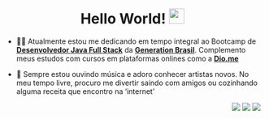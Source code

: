 <h1 align="center"> Hello World! <img src="https://img.icons8.com/color/00000/geography--v3.png" width="30px"></h1>

- 👨‍💻 Atualmente estou me dedicando em tempo integral ao Bootcamp de  **[Desenvolvedor Java Full Stack](https://github.com/robertwtm/generation-brasil)** da **[Generation Brasil](https://www.linkedin.com/school/generationbrasil/)**. Complemento meus estudos com cursos em plataformas onlines como a **[Dio.me](https://www.dio.me/)**

- 🙋 Sempre estou ouvindo música e adoro conhecer artistas novos. No meu tempo livre, procuro me divertir saindo com amigos ou cozinhando alguma receita que encontro na ‘internet’


<!-- ## 🔧 Tecnologias

![](https://img.shields.io/badge/OS-Linux-informational?style=flat&logo=linux&logoColor=white)
![](https://img.shields.io/badge/Editor-IntelliJ_IDEA-informational?style=flat&logo=intellij-idea&logoColor=white)
![](https://img.shields.io/badge/Code-Python-informational?style=flat&logo=python&logoColor=white)
![](https://img.shields.io/badge/Code-JavaScript-informational?style=flat&logo=javascript&logoColor=white)
![](https://img.shields.io/badge/Code-Golang-informational?style=flat&logo=go&logoColor=white)
![](https://img.shields.io/badge/Code-Make-informational?style=flat&logo=cmake&logoColor=white)
![](https://img.shields.io/badge/Code-Vue-informational?style=flat&logo=vue.js&logoColor=white)
![](https://img.shields.io/badge/Shell-Bash-informational?style=flat&logo=gnu-bash&logoColor=white)
![](https://img.shields.io/badge/Tools-PostgreSQL-informational?style=flat&logo=postgresql&logoColor=white)
![](https://img.shields.io/badge/Tools-Docker-informational?style=flat&logo=docker&logoColor=white)
![](https://img.shields.io/badge/Tools-Kubernetes-informational?style=flat&logo=kubernetes&logoColor=white)
![](https://img.shields.io/badge/Tools-Red_Hat_OpenShift-informational?style=flat&logo=red-hat-open-shift&logoColor=white)
![](https://img.shields.io/badge/Cloud-Digital_Ocean-informational?style=flat&logo=digitalocean&logoColor=white) -->

<p align="right">
<a href = "mailto:robertwtavares@gmail.com"><img src="https://img.icons8.com/ios-filled/30/ffffff/apple-mail.png"/></a>
<a href = "https://www.linkedin.com/in/robertwtm/"><img src="https://img.icons8.com/ios-filled/30/ffffff/linkedin.png"/></a>
<a href = "https://www.instagram.com/robertwtm/"><img src="https://img.icons8.com/external-kiranshastry-solid-kiranshastry/30/ffffff/external-camera-photography-kiranshastry-solid-kiranshastry.png"/></a>